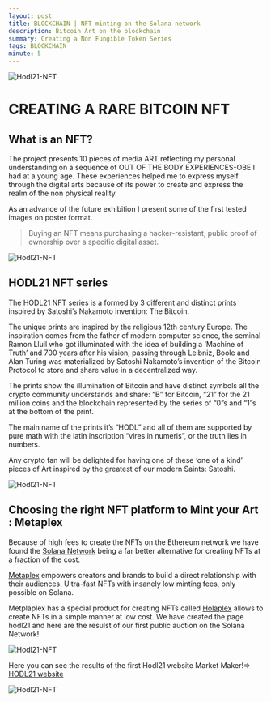 ```yaml
---
layout: post
title: BLOCKCHAIN | NFT minting on the Solana network
description: Bitcoin Art on the blockchain
summary: Creating a Non Fungible Token Series
tags: BLOCKCHAIN
minute: 5
---
```


![Hodl21-NFT](/assets/images/art/HODL/main.jpg)

# CREATING A RARE BITCOIN NFT

## What is an NFT?

The project presents 10 pieces of media ART reflecting my personal understanding on a sequence of OUT OF THE BODY EXPERIENCES-OBE I had at a young age. These experiences helped me to express myself through the digital arts because of its power to create and express the realm of the non physical reality.

As an advance of the future exhibition I present some of the first tested images on poster format.

> Buying an NFT means purchasing a hacker-resistant, public proof of ownership over a specific digital asset.

![Hodl21-NFT](/assets/images/art/HODL/1.jpg)

## HODL21 NFT series

The HODL21 NFT series is a formed by 3 different and distinct prints inspired by Satoshi’s Nakamoto invention: The Bitcoin.

The unique prints are inspired by the religious 12th century Europe. The inspiration comes from the father of modern computer science, the seminal Ramon Llull who got illuminated with the idea of building a ‘Machine of Truth’ and 700 years after his vision, passing through Leibniz, Boole and Alan Turing was materialized by Satoshi Nakamoto’s invention of the Bitcoin Protocol to store and share value in a decentralized way.

The prints show the illumination of Bitcoin and have distinct symbols all the crypto community understands and share: “B” for Bitcoin, “21” for the 21 million coins and the blockchain represented by the series of “0”s and “1”s at the bottom of the print.

The main name of the prints it’s “HODL” and all of them are supported by pure math with the latin inscription “vires in numeris”, or the truth lies in numbers.

Any crypto fan will be delighted for having one of these ‘one of a kind’ pieces of Art inspired by the greatest of our modern Saints: Satoshi.

![Hodl21-NFT](/assets/images/art/HODL/3.jpg)

## Choosing the right NFT platform to Mint your Art : Metaplex

Because of high fees to create the NFTs on the Ethereum network we have found the [Solana Network](https://solana.com/) being a far better alternative for creating NFTs at a fraction of the cost.

[Metaplex](https://www.metaplex.com/) empowers creators and brands to build a direct relationship with their audiences. Ultra-fast NFTs with insanely low minting fees, only possible on Solana.

Metplaplex has a special product for creating NFTs called [Holaplex](https://builder.holaplex.com/) allows to create NFTs in a simple manner at low cost. We have created the page hodl21 and here are the resulst of our first public auction on the Solana Network!

![Hodl21-NFT](/assets/images/art/HODL/2.jpg)

Here you can see the results of the first Hodl21 website Market Maker!=> [HODL21 website](https://hodl21.holaplex.com/#/artworks)

![Hodl21-NFT](/assets/images/art/HODL/holaplex.jpg)